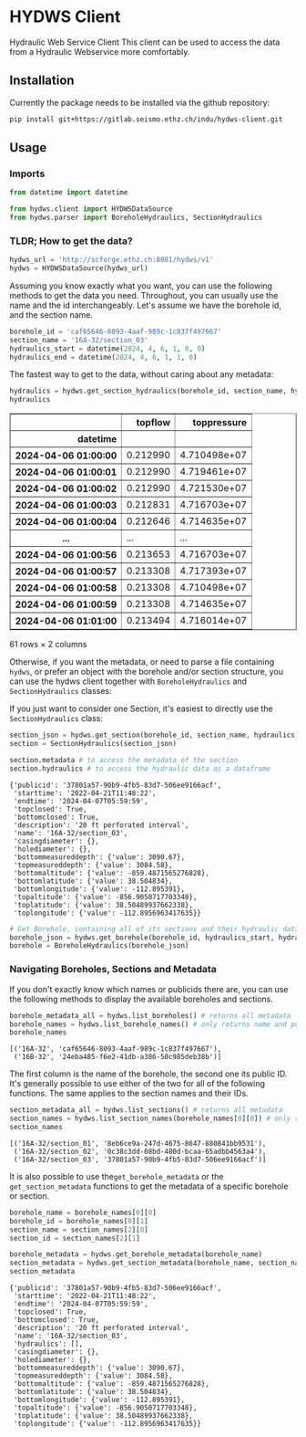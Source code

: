 # HYDWS Client
Hydraulic Web Service Client
This client can be used to access the data from a Hydraulic Webservice more comfortably.

## Installation
Currently the package needs to be installed via the github repository:
```bash
pip install git+https://gitlab.seismo.ethz.ch/indu/hydws-client.git
```

## Usage

### Imports


```python
from datetime import datetime

from hydws.client import HYDWSDataSource
from hydws.parser import BoreholeHydraulics, SectionHydraulics
```

### TLDR; How to get the data?


```python
hydws_url = 'http://scforge.ethz.ch:8081/hydws/v1'
hydws = HYDWSDataSource(hydws_url)
```

Assuming you know exactly what you want, you can use the following methods to get the data you need. Throughout, you can usually use the name and the id interchangeably. Let's assume we have the borehole id, and the section name.


```python
borehole_id = 'caf65646-8093-4aaf-989c-1c837f497667'
section_name = '16A-32/section_03'
hydraulics_start = datetime(2024, 4, 6, 1, 0, 0)
hydraulics_end = datetime(2024, 4, 6, 1, 1, 0)
```

The fastest way to get to the data, without caring about any metadata:


```python
hydraulics = hydws.get_section_hydraulics(borehole_id, section_name, hydraulics_start, hydraulics_end, format='pandas')
hydraulics
```




<div>
<style scoped>
    .dataframe tbody tr th:only-of-type {
        vertical-align: middle;
    }

    .dataframe tbody tr th {
        vertical-align: top;
    }

    .dataframe thead th {
        text-align: right;
    }
</style>
<table border="1" class="dataframe">
  <thead>
    <tr style="text-align: right;">
      <th></th>
      <th>topflow</th>
      <th>toppressure</th>
    </tr>
    <tr>
      <th>datetime</th>
      <th></th>
      <th></th>
    </tr>
  </thead>
  <tbody>
    <tr>
      <th>2024-04-06 01:00:00</th>
      <td>0.212990</td>
      <td>4.710498e+07</td>
    </tr>
    <tr>
      <th>2024-04-06 01:00:01</th>
      <td>0.212990</td>
      <td>4.719461e+07</td>
    </tr>
    <tr>
      <th>2024-04-06 01:00:02</th>
      <td>0.212990</td>
      <td>4.721530e+07</td>
    </tr>
    <tr>
      <th>2024-04-06 01:00:03</th>
      <td>0.212831</td>
      <td>4.716703e+07</td>
    </tr>
    <tr>
      <th>2024-04-06 01:00:04</th>
      <td>0.212646</td>
      <td>4.714635e+07</td>
    </tr>
    <tr>
      <th>...</th>
      <td>...</td>
      <td>...</td>
    </tr>
    <tr>
      <th>2024-04-06 01:00:56</th>
      <td>0.213653</td>
      <td>4.716703e+07</td>
    </tr>
    <tr>
      <th>2024-04-06 01:00:57</th>
      <td>0.213308</td>
      <td>4.717393e+07</td>
    </tr>
    <tr>
      <th>2024-04-06 01:00:58</th>
      <td>0.213308</td>
      <td>4.710498e+07</td>
    </tr>
    <tr>
      <th>2024-04-06 01:00:59</th>
      <td>0.213308</td>
      <td>4.714635e+07</td>
    </tr>
    <tr>
      <th>2024-04-06 01:01:00</th>
      <td>0.213494</td>
      <td>4.716014e+07</td>
    </tr>
  </tbody>
</table>
<p>61 rows × 2 columns</p>
</div>



Otherwise, if you want the metadata, or need to parse a file containing `hydws`, or prefer an object with the borehole and/or section structure, you can use the hydws client together with `BoreholeHydraulics` and `SectionHydraulics` classes:

If you just want to consider one Section, it's easiest to directly use the `SectionHydraulics` class:



```python
section_json = hydws.get_section(borehole_id, section_name, hydraulics_start, hydraulics_end)
section = SectionHydraulics(section_json)

section.metadata # to access the metadata of the section
section.hydraulics # to access the hydraulic data as a dataframe
```




    {'publicid': '37801a57-90b9-4fb5-83d7-506ee9166acf',
     'starttime': '2022-04-21T11:48:22',
     'endtime': '2024-04-07T05:59:59',
     'topclosed': True,
     'bottomclosed': True,
     'description': '20 ft perforated interval',
     'name': '16A-32/section_03',
     'casingdiameter': {},
     'holediameter': {},
     'bottommeasureddepth': {'value': 3090.67},
     'topmeasureddepth': {'value': 3084.58},
     'bottomaltitude': {'value': -859.4871565276828},
     'bottomlatitude': {'value': 38.504834},
     'bottomlongitude': {'value': -112.895391},
     'topaltitude': {'value': -856.9050717703348},
     'toplatitude': {'value': 38.50489937662338},
     'toplongitude': {'value': -112.8956963417635}}




```python
# Get Borehole, containing all of its sections and their hydraulic data for the given time range
borehole_json = hydws.get_borehole(borehole_id, hydraulics_start, hydraulics_end)
borehole = BoreholeHydraulics(borehole_json)
```

### Navigating Boreholes, Sections and Metadata

If you don't exactly know which names or publicids there are, you can use the following methods to display the available boreholes and sections.


```python
borehole_metadata_all = hydws.list_boreholes() # returns all metadata
borehole_names = hydws.list_borehole_names() # only returns name and publicid
borehole_names
```




    [('16A-32', 'caf65646-8093-4aaf-989c-1c837f497667'),
     ('16B-32', '24eba485-f6e2-41db-a386-50c985deb38b')]



The first column is the name of the borehole, the second one its public ID. It's generally possible to use either of the two for all of the following functions. The same applies to the section names and their IDs.


```python
section_metadata_all = hydws.list_sections() # returns all metadata
section_names = hydws.list_section_names(borehole_names[0][0]) # only returns name and publicid
section_names
```




    [('16A-32/section_01', '8eb6ce9a-247d-4675-8647-880841bb9531'),
     ('16A-32/section_02', '0c38c3dd-08bd-480d-bcaa-65adbb4563a4'),
     ('16A-32/section_03', '37801a57-90b9-4fb5-83d7-506ee9166acf')]



It is also possible to use the`get_borehole_metadata` or the `get_section_metadata` functions to get the metadata of a specific borehole or section.



```python
borehole_name = borehole_names[0][0]
borehole_id = borehole_names[0][1]
section_name = section_names[2][0]
section_id = section_names[2][1]

borehole_metadata = hydws.get_borehole_metadata(borehole_name)
section_metadata = hydws.get_section_metadata(borehole_name, section_name)
section_metadata
```




    {'publicid': '37801a57-90b9-4fb5-83d7-506ee9166acf',
     'starttime': '2022-04-21T11:48:22',
     'endtime': '2024-04-07T05:59:59',
     'topclosed': True,
     'bottomclosed': True,
     'description': '20 ft perforated interval',
     'name': '16A-32/section_03',
     'hydraulics': [],
     'casingdiameter': {},
     'holediameter': {},
     'bottommeasureddepth': {'value': 3090.67},
     'topmeasureddepth': {'value': 3084.58},
     'bottomaltitude': {'value': -859.4871565276828},
     'bottomlatitude': {'value': 38.504834},
     'bottomlongitude': {'value': -112.895391},
     'topaltitude': {'value': -856.9050717703348},
     'toplatitude': {'value': 38.50489937662338},
     'toplongitude': {'value': -112.8956963417635}}




